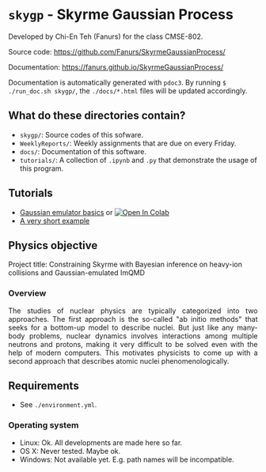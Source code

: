 # `skygp` - Skyrme Gaussian Process

Developed by Chi-En Teh (Fanurs) for the class CMSE-802.

Source code: https://github.com/Fanurs/SkyrmeGaussianProcess/

Documentation: https://fanurs.github.io/SkyrmeGaussianProcess/

Documentation is automatically generated with `pdoc3`. By running `$ ./run_doc.sh skygp/`, the `./docs/*.html` files will be updated accordingly.

## What do these directories contain?
- `skygp/`: Source codes of this sofware.
- `WeeklyReports/`: Weekly assignments that are due on every Friday.
- `docs/`: Documentation of this software.
- `tutorials/`: A collection of `.ipynb` and `.py` that demonstrate the usage of this program.

## Tutorials
- [Gaussian emulator basics](https://github.com/Fanurs/SkyrmeGaussianProcess/blob/master/tutorials/TUT-emulating_a_toy_model.ipynb) or [![Open In Colab](https://colab.research.google.com/assets/colab-badge.svg)](https://colab.research.google.com/github/Fanurs/SkyrmeGaussianProcess/blob/master/tutorials/TUT-emulating_a_toy_model.ipynb)
- [A very short example](https://github.com/Fanurs/SkyrmeGaussianProcess/blob/master/tutorials/TUT-a_very_short_example.py)

## Physics objective
Project title: Constraining Skyrme with Bayesian inference on heavy-ion collisions and Gaussian-emulated ImQMD

### Overview
<p align="justify">
The studies of nuclear physics are typically categorized into two approaches. The first approach is the so-called "ab initio methods" that seeks for a bottom-up model to describe nuclei. But just like any many-body problems, nuclear dynamics involves interactions among multiple neutrons and protons, making it very difficult to be solved even with the help of modern computers. This motivates physicists to come up with a second approach that describes atomic nuclei phenomenologically.
</p>

## Requirements
- See `./environment.yml`.

### Operating system
- Linux: Ok. All developments are made here so far.
- OS X: Never tested. Maybe ok.
- Windows: Not available yet. E.g. path names will be incompatible.

